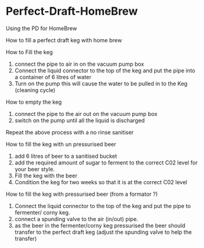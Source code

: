 # Perfect-Draft-HomeBrew
Using the PD for HomeBrew

How to fill a perfect draft keg with home brew

How to Fill the keg
1) connect the pipe to air in on the vacuum pump box
2) Connect the liquid connector to the top of the keg and put the pipe into a container of 6 litres of water 
3) Turn on the pump this will cause the water to be pulled in to the Keg (cleaning cycle)

How to empty the keg
1) connect the pipe to the air out on the vacuum pump box
2) switch on the pump until all the liquid is discharged 

Repeat the above process with a no rinse sanitiser 

How to fill the keg with un pressurised beer
1) add 6 litres of beer to a sanitised bucket 
2) add the required amount of sugar to ferment to the correct C02 level for your beer style.
3) Fill the keg with the beer 
4) Condition the keg for two weeks so that it is at the correct C02 level

How to fill the keg with pressurised beer (from a formator ?)
1) Connect the liquid connector to the top of the keg and put the pipe to fermenter/ corny keg.
3) connect a spunding valve to the air (in/out) pipe.
3) as the beer in the fermenter/corny keg pressurised the beer should transfer to the perfect draft keg (adjust the spunding valve to help the transfer)

